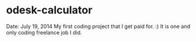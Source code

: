 # odesk-calculator
Date: July 19, 2014
My first coding project that I get paid for. :)
It is one and only coding freelance job I did.
